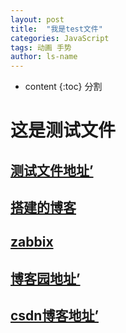 ```yaml
---
layout: post
title:  "我是test文件"
categories: JavaScript
tags: 动画 手势
author: ls-name
---
```


* content
{:toc}
分割
<h1> 这是测试文件 </h1>

<h2><a href=http://129.28.152.162/>测试文件地址’</a></h2>


<h2><a href=http://129.28.152.162/wordpress/index.php/>搭建的博客</a></h2>

<h2><a href=http://129.28.152.162/zabbix>zabbix</a></h2>



<h2><a href=https://www.cnblogs.com/kesz//>博客园地址’</a></h2>


<h2><a href=https://blog.csdn.net/lesz_s/>csdn博客地址’</a></h2>
